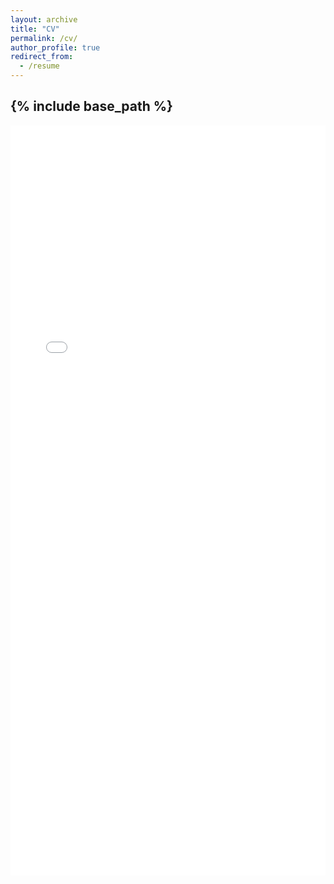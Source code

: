 ```yaml
---
layout: archive
title: "CV"
permalink: /cv/
author_profile: true
redirect_from:
  - /resume
---
```


{% include base_path %}
---

<embed src="../files/cv1.pdf" width="100%" height="1200px" type="application/pdf">

